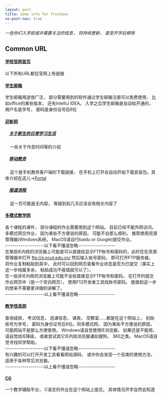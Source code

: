 ```yaml
---
layout: post
title: Some info for freshman
no-post-nav: true
---
```

*一些你们入学前或许需要关注的信息， 将持续更新， 直至开学后移除*

## Common URL
#### [学校官网首页](http://www.ncut.edu.cn/)  
以下所有URL都在官网上有链接

#### [学生邮箱](http://mail.ncut.edu.cn/)  
学生邮箱用途很广泛， 部分需要用到的软件通过学生邮箱注册可以免费使用， 比如office的某些版本， 还有IntelliJ IDEA。 入学之后学生邮箱是自动给开通的， 用户名是学号， 密码是身份证号后6位

#### [迎新网](http://welcome.ncut.edu.cn/)  
##### &nbsp;&nbsp;&nbsp;&nbsp;[关于新生的日常学习生活](http://welcome.ncut.edu.cn/xuezaigongda/richangxuexi/)
&nbsp;&nbsp;&nbsp;&nbsp;一些关于作息时间等的介绍

##### &nbsp;&nbsp;&nbsp;&nbsp;[移动教务](http://m.ncut.edu.cn/app )  
&nbsp;&nbsp;&nbsp;&nbsp;这个是手机教务客户端的下载链接， 在手机上打开会自动开始下载安装包。具体介绍在这儿->[Portal](http://welcome.ncut.edu.cn/xuezaigongda/jiaoxuefuwu/)

##### &nbsp;&nbsp;&nbsp;&nbsp;[报道流程](http://welcome.ncut.edu.cn/baodaoxuzhi/baodaoliucheng/)
&nbsp;&nbsp;&nbsp;&nbsp;这一页可能是无内容， 等报到前几天应该会有相关内容了

#### [多模式教学网](http://e.ncut.edu.cn/eclass/)
各个课程的课件， 部分课程的作业需要用到这个网站。 目前已经不能外网访问。 多模式网交作业， 因为某些不方便说的原因， 可能不会那么顺利， 推荐使用资源管理器(Windows系统， MacOS请自行baidu or Google)提交作业。    
--------------------以下看不懂请忽略-------------------  
在某些IE内核的浏览器上可能是可以直接给显示FTP账号和密码的，此时在在资源管理器中打开 <font color="green">ftp://e.ncut.edu.cn/</font> 然后输入账号密码， 即可打开FTP服务器， 将作业复制粘贴到其中， 此时可以回到网页查看作业状态是否为已提交（事实上这一步纯属多余， 粘贴成功不报错就可以了）。  
在一些非IE内核的浏览器上可能不会给直接显示FTP账号和密码， 在打开的提交作业网页中（是一个空白网页）， 使用F12开发者工具找账号密码。 能做到这一步的想来不需要更详细的讲解了。  
--------------------以上看不懂请忽略-------------------

#### [教学信息网](http://jxxx.ncut.edu.cn/)  
查询成绩， 考试信息， 选课信息， 课表， 空教室……都是在这个网站上， 初始账号为学号， 密码为身份证号后6位。同多模式网， 因为某些不方便说的原因， 可能网站不是那么方便使用。 Windows请自觉使用IE浏览器， 如果还是不能用， 请自觉给IE降级， 或者尝试其它IE内核浏览器诸如搜狗， 360之类。 MacOS请自觉寻找同学帮助。  
--------------------以下看不懂请忽略-------------------  
有兴趣的可以打开开发工具看看网站源码， 或许你会发现一个另类的使用方法， 适用于各种常见浏览器。  
--------------------以上看不懂请忽略-------------------

#### [CG](http://10.5.151.196/indexcs/simple.jsp)
一个教学辅助平台， C语言的作业在这个网站上提交。 具体情况开学自然会知道
